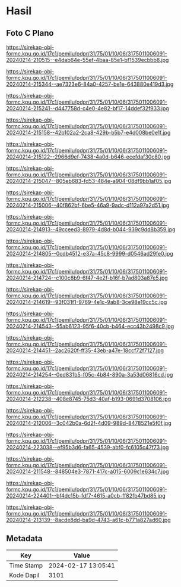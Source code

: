 # Hasil

## Foto C Plano

https://sirekap-obj-formc.kpu.go.id/17c1/pemilu/pdpr/31/75/01/10/06/3175011006091-20240214-210515--e4dab64e-55ef-4baa-85e1-bf1539ecbbb8.jpg

https://sirekap-obj-formc.kpu.go.id/17c1/pemilu/pdpr/31/75/01/10/06/3175011006091-20240214-215344--ae7323e6-84a0-4257-be1e-643880e419d3.jpg

https://sirekap-obj-formc.kpu.go.id/17c1/pemilu/pdpr/31/75/01/10/06/3175011006091-20240214-215241--d447758d-c4e0-4e82-bf17-14ddef32f933.jpg

https://sirekap-obj-formc.kpu.go.id/17c1/pemilu/pdpr/31/75/01/10/06/3175011006091-20240214-215158--42b102a2-2ca8-429b-b5b7-e4d008be0e1f.jpg

https://sirekap-obj-formc.kpu.go.id/17c1/pemilu/pdpr/31/75/01/10/06/3175011006091-20240214-215122--2966d9ef-7438-4a0d-b646-ecefdaf30c80.jpg

https://sirekap-obj-formc.kpu.go.id/17c1/pemilu/pdpr/31/75/01/10/06/3175011006091-20240214-215047--805eb683-fd53-484e-a904-08df9bb1af05.jpg

https://sirekap-obj-formc.kpu.go.id/17c1/pemilu/pdpr/31/75/01/10/06/3175011006091-20240214-215006--40f862bf-6be5-46a9-9adc-d112a97a2d51.jpg

https://sirekap-obj-formc.kpu.go.id/17c1/pemilu/pdpr/31/75/01/10/06/3175011006091-20240214-214913--49cceed3-8979-4d8d-b044-939c9dd8b359.jpg

https://sirekap-obj-formc.kpu.go.id/17c1/pemilu/pdpr/31/75/01/10/06/3175011006091-20240214-214805--0cdb4512-e37a-45c8-9999-d0546ad29fe0.jpg

https://sirekap-obj-formc.kpu.go.id/17c1/pemilu/pdpr/31/75/01/10/06/3175011006091-20240214-214724--c100c8b9-6f47-4e2f-b16f-b7ad803a87e5.jpg

https://sirekap-obj-formc.kpu.go.id/17c1/pemilu/pdpr/31/75/01/10/06/3175011006091-20240214-214619--93f031f1-9769-4e1c-9ab8-3ce98e19cc5c.jpg

https://sirekap-obj-formc.kpu.go.id/17c1/pemilu/pdpr/31/75/01/10/06/3175011006091-20240214-214543--55ab6123-95f6-40cb-b464-ecc43b2498c9.jpg

https://sirekap-obj-formc.kpu.go.id/17c1/pemilu/pdpr/31/75/01/10/06/3175011006091-20240214-214451--2ac2620f-ff35-43eb-a47e-18ccf72f7127.jpg

https://sirekap-obj-formc.kpu.go.id/17c1/pemilu/pdpr/31/75/01/10/06/3175011006091-20240214-214254--0ed831b5-f05c-4b84-890a-3a53d06816cd.jpg

https://sirekap-obj-formc.kpu.go.id/17c1/pemilu/pdpr/31/75/01/10/06/3175011006091-20240214-212238--408e8745-75d3-40af-b193-0691d3708106.jpg

https://sirekap-obj-formc.kpu.go.id/17c1/pemilu/pdpr/31/75/01/10/06/3175011006091-20240214-212006--3c042b0a-6d2f-4d09-989d-8478521e5f0f.jpg

https://sirekap-obj-formc.kpu.go.id/17c1/pemilu/pdpr/31/75/01/10/06/3175011006091-20240214-223038--ef95b3d6-fa65-4539-abf0-fc6105c47f73.jpg

https://sirekap-obj-formc.kpu.go.id/17c1/pemilu/pdpr/31/75/01/10/06/3175011006091-20240214-211548--848504e3-7871-417c-a015-6009c1e634c7.jpg

https://sirekap-obj-formc.kpu.go.id/17c1/pemilu/pdpr/31/75/01/10/06/3175011006091-20240214-224401--bf4dc15b-fdf7-4615-a0cb-ff82fb47bd85.jpg

https://sirekap-obj-formc.kpu.go.id/17c1/pemilu/pdpr/31/75/01/10/06/3175011006091-20240214-213139--8acde8dd-ba9d-4743-a61c-b771a827ad60.jpg


## Metadata

| Key        | Value               |
| ---------- | ------------------- |
| Time Stamp | 2024-02-17 13:05:41 |
| Kode Dapil | 3101                |



